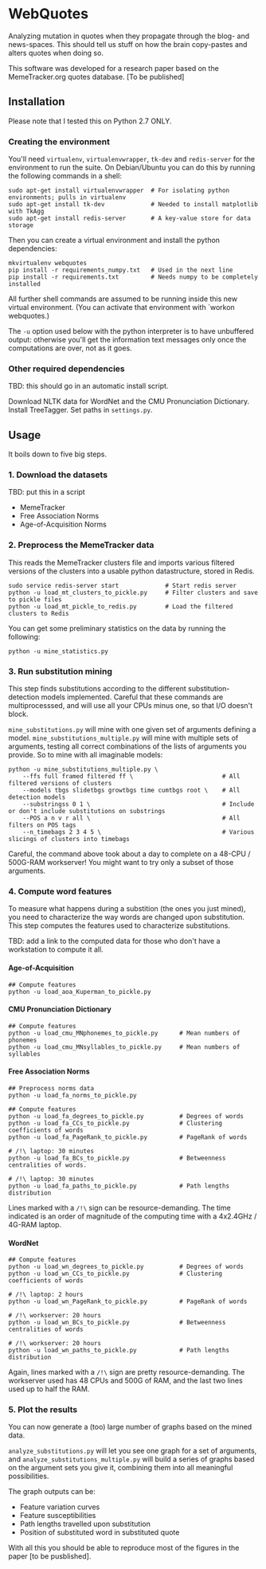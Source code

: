 # WebQuotes

Analyzing mutation in quotes when they propagate through the blog- and news-spaces. This should tell us stuff on how the brain copy-pastes and alters quotes when doing so.

This software was developed for a research paper based on the MemeTracker.org quotes database. [To be published]


## Installation

Please note that I tested this on Python 2.7 ONLY.


### Creating the environment

You'll need `virtualenv`, `virtualenvwrapper`, `tk-dev` and `redis-server` for the environment to run the suite. On Debian/Ubuntu you can do this by running the following commands in a shell:

    sudo apt-get install virtualenvwrapper  # For isolating python environments; pulls in virtualenv
    sudo apt-get install tk-dev             # Needed to install matplotlib with TkAgg
    sudo apt-get install redis-server       # A key-value store for data storage


Then you can create a virtual environment and install the python dependencies:

    mkvirtualenv webquotes
    pip install -r requirements_numpy.txt   # Used in the next line
    pip install -r requirements.txt         # Needs numpy to be completely installed


All further shell commands are assumed to be running inside this new virtual environment. (You can activate that environment with `workon webquotes.)

The `-u` option used below with the python interpreter is to have unbuffered output: otherwise you'll get the information text messages only once the computations are over, not as it goes.


### Other required dependencies

TBD: this should go in an automatic install script.

Download NLTK data for WordNet and the CMU Pronunciation Dictionary. Install TreeTagger. Set paths in `settings.py`.


## Usage

It boils down to five big steps.


### 1. Download the datasets

TBD: put this in a script
* MemeTracker
* Free Association Norms
* Age-of-Acquisition Norms


### 2. Preprocess the MemeTracker data

This reads the MemeTracker clusters file and imports various filtered versions of the clusters into a usable python datastructure, stored in Redis.

    sudo service redis-server start             # Start redis server
    python -u load_mt_clusters_to_pickle.py     # Filter clusters and save to pickle files
    python -u load_mt_pickle_to_redis.py        # Load the filtered clusters to Redis

You can get some preliminary statistics on the data by running the following:

    python -u mine_statistics.py


### 3. Run substitution mining

This step finds substitutions according to the different substitution-detection models implemented. Careful that these commands are multiprocesssed, and will use all your CPUs minus one, so that I/O doesn't block.

`mine_substitutions.py` will mine with one given set of arguments defining a model. `mine_substitutions_multiple.py` will mine with multiple sets of arguments, testing all correct combinations of the lists of arguments you provide. So to mine with all imaginable models:

    python -u mine_substitutions_multiple.py \
        --ffs full framed filtered ff \                         # All filtered versions of clusters
        --models tbgs slidetbgs growtbgs time cumtbgs root \    # All detection models
        --substringss 0 1 \                                     # Include or don't include substitutions on substrings
        --POS a n v r all \                                     # All filters on POS tags
        --n_timebags 2 3 4 5 \                                  # Various slicings of clusters into timebags

Careful, the command above took about a day to complete on a 48-CPU / 500G-RAM workserver! You might want to try only a subset of those arguments.


### 4. Compute word features

To measure what happens during a substition (the ones you just mined), you need to characterize the way words are changed upon substitution. This step computes the features used to characterize substitutions.

TBD: add a link to the computed data for those who don't have a workstation to compute it all.


#### Age-of-Acquisition

    ## Compute features
    python -u load_aoa_Kuperman_to_pickle.py


#### CMU Pronunciation Dictionary

    ## Compute features
    python -u load_cmu_MNphonemes_to_pickle.py      # Mean numbers of phonemes
    python -u load_cmu_MNsyllables_to_pickle.py     # Mean numbers of syllables


#### Free Association Norms

    ## Preprocess norms data
    python -u load_fa_norms_to_pickle.py

    ## Compute features
    python -u load_fa_degrees_to_pickle.py          # Degrees of words
    python -u load_fa_CCs_to_pickle.py              # Clustering coefficients of words
    python -u load_fa_PageRank_to_pickle.py         # PageRank of words

    # /!\ laptop: 30 minutes
    python -u load_fa_BCs_to_pickle.py              # Betweenness centralities of words.

    # /!\ laptop: 30 minutes
    python -u load_fa_paths_to_pickle.py            # Path lengths distribution


Lines marked with a `/!\` sign can be resource-demanding. The time indicated is an order of magnitude of the computing time with a 4x2.4GHz / 4G-RAM laptop.


#### WordNet

    ## Compute features
    python -u load_wn_degrees_to_pickle.py          # Degrees of words
    python -u load_wn_CCs_to_pickle.py              # Clustering coefficients of words

    # /!\ laptop: 2 hours
    python -u load_wn_PageRank_to_pickle.py         # PageRank of words

    # /!\ workserver: 20 hours
    python -u load_wn_BCs_to_pickle.py              # Betweenness centralities of words

    # /!\ workserver: 20 hours
    python -u load_wn_paths_to_pickle.py            # Path lengths distribution


Again, lines marked with a `/!\` sign are pretty resource-demanding. The workserver used has 48 CPUs and 500G of RAM, and the last two lines used up to half the RAM.


### 5. Plot the results

You can now generate a (too) large number of graphs based on the mined data.

`analyze_substitutions.py` will let you see one graph for a set of arguments, and `analyze_substitutions_multiple.py` will build a series of graphs based on the argument sets you give it, combining them into all meaningful possibilities.


The graph outputs can be:

* Feature variation curves
* Feature susceptibilities
* Path lengths travelled upon substitution
* Position of substituted word in substituted quote


With all this you should be able to reproduce most of the figures in the paper [to be pusblished].
